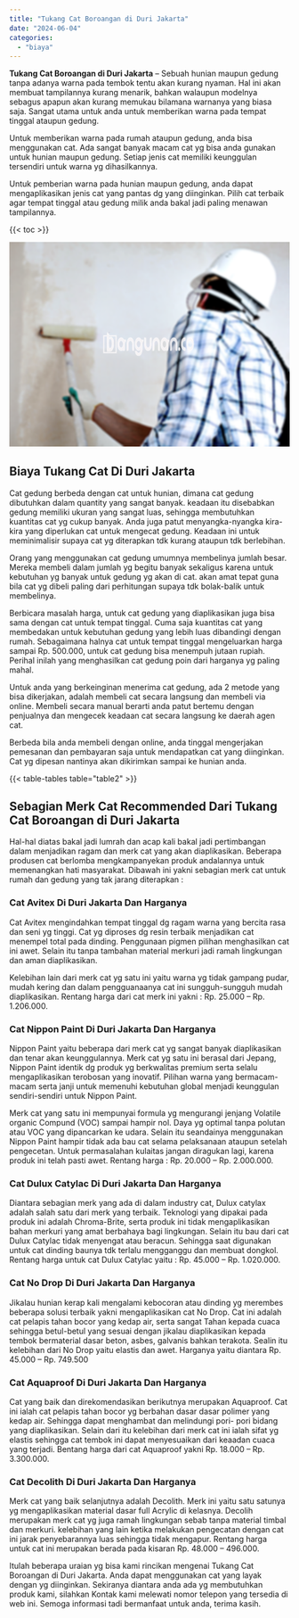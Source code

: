 ```yaml
---
title: "Tukang Cat Boroangan di Duri Jakarta"
date: "2024-06-04"
categories: 
  - "biaya"
---
```


**Tukang Cat Boroangan di Duri Jakarta** – Sebuah hunian maupun gedung tanpa adanya warna pada tembok tentu akan kurang nyaman. Hal ini akan membuat tampilannya kurang menarik, bahkan walaupun modelnya sebagus apapun akan kurang memukau bilamana warnanya yang biasa saja. Sangat utama untuk anda untuk memberikan warna pada tempat tinggal ataupun gedung.

Untuk memberikan warna pada rumah ataupun gedung, anda bisa menggunakan cat. Ada sangat banyak macam cat yg bisa anda gunakan untuk hunian maupun gedung. Setiap jenis cat memiliki keunggulan tersendiri untuk warna yg dihasilkannya.

Untuk pemberian warna pada hunian maupun gedung, anda dapat mengaplikasikan jenis cat yang pantas dg yang diinginkan. Pilih cat terbaik agar tempat tinggal atau gedung milik anda bakal jadi paling menawan tampilannya.

{{< toc >}}

![Tukang Cat Boroangan di Duri Jakarta](/images/jasa-cat-murah34.png)

## Biaya Tukang Cat Di Duri Jakarta

Cat gedung berbeda dengan cat untuk hunian, dimana cat gedung dibutuhkan dalam quantity yang sangat banyak. keadaan itu disebabkan gedung memiliki ukuran yang sangat luas, sehingga membutuhkan kuantitas cat yg cukup banyak. Anda juga patut menyangka-nyangka kira-kira yang diperlukan cat untuk mengecat gedung. Keadaan ini untuk meminimalisir supaya cat yg diterapkan tdk kurang ataupun tdk berlebihan.

Orang yang menggunakan cat gedung umumnya membelinya jumlah besar. Mereka membeli dalam jumlah yg begitu banyak sekaligus karena untuk kebutuhan yg banyak untuk gedung yg akan di cat. akan amat tepat guna bila cat yg dibeli paling dari perhitungan supaya tdk bolak-balik untuk membelinya.

Berbicara masalah harga, untuk cat gedung yang diaplikasikan juga bisa sama dengan cat untuk tempat tinggal. Cuma saja kuantitas cat yang membedakan untuk kebutuhan gedung yang lebih luas dibandingi dengan rumah. Sebagaimana halnya cat untuk tempat tinggal mengeluarkan harga sampai Rp. 500.000, untuk cat gedung bisa menempuh jutaan rupiah. Perihal inilah yang menghasilkan cat gedung poin dari harganya yg paling mahal.

Untuk anda yang berkeinginan menerima cat gedung, ada 2 metode yang bisa dikerjakan, adalah membeli cat secara langsung dan membeli via online. Membeli secara manual berarti anda patut bertemu dengan penjualnya dan mengecek keadaan cat secara langsung ke daerah agen cat.

Berbeda bila anda membeli dengan online, anda tinggal mengerjakan pemesanan dan pembayaran saja untuk mendapatkan cat yang diinginkan. Cat yg dipesan nantinya akan dikirimkan sampai ke hunian anda.

{{< table-tables table="table2" >}}

## Sebagian Merk Cat Recommended Dari Tukang Cat Boroangan di Duri Jakarta

Hal-hal diatas bakal jadi lumrah dan acap kali bakal jadi pertimbangan dalam menjadikan ragam dan merk cat yang akan diaplikasikan. Beberapa produsen cat berlomba mengkampanyekan produk andalannya untuk memenangkan hati masyarakat. Dibawah ini yakni sebagian merk cat untuk rumah dan gedung yang tak jarang diterapkan :

### Cat Avitex Di Duri Jakarta Dan Harganya

Cat Avitex mengindahkan tempat tinggal dg ragam warna yang bercita rasa dan seni yg tinggi. Cat yg diproses dg resin terbaik menjadikan cat menempel total pada dinding. Penggunaan pigmen pilihan menghasilkan cat ini awet. Selain itu tanpa tambahan material merkuri jadi ramah lingkungan dan aman diaplikasikan.

Kelebihan lain dari merk cat yg satu ini yaitu warna yg tidak gampang pudar, mudah kering dan dalam pengguanaanya cat ini sungguh-sungguh mudah diaplikasikan. Rentang harga dari cat merk ini yakni : Rp. 25.000 – Rp. 1.206.000.

### Cat Nippon Paint Di Duri Jakarta Dan Harganya

Nippon Paint yaitu beberapa dari merk cat yg sangat banyak diaplikasikan dan tenar akan keunggulannya. Merk cat yg satu ini berasal dari Jepang, Nippon Paint identik dg produk yg berkwalitas premium serta selalu mengaplikasikan terobosan yang inovatif. Pilihan warna yang bermacam-macam serta janji untuk memenuhi kebutuhan global menjadi keunggulan sendiri-sendiri untuk Nippon Paint.

Merk cat yang satu ini mempunyai formula yg mengurangi jenjang Volatile organic Compund (VOC) sampai hampir nol. Daya yg optimal tanpa polutan atau VOC yang dipancarkan ke udara. Selain itu seandainya menggunakan Nippon Paint hampir tidak ada bau cat selama pelaksanaan ataupun setelah pengecetan. Untuk permasalahan kulaitas jangan diragukan lagi, karena produk ini telah pasti awet. Rentang harga : Rp. 20.000 – Rp. 2.000.000.

### Cat Dulux Catylac Di Duri Jakarta Dan Harganya

Diantara sebagian merk yang ada di dalam industry cat, Dulux catylax adalah salah satu dari merk yang terbaik. Teknologi yang dipakai pada produk ini adalah Chroma-Brite, serta produk ini tidak mengaplikasikan bahan merkuri yang amat berbahaya bagi lingkungan. Selain itu bau dari cat Dulux Catylac tidak menyengat atau beracun. Sehingga saat digunakan untuk cat dinding baunya tdk terlalu mengganggu dan membuat dongkol. Rentang harga untuk cat Dulux Catylac yaitu : Rp. 45.000 – Rp. 1.020.000.

### Cat No Drop Di Duri Jakarta Dan Harganya

Jikalau hunian kerap kali mengalami kebocoran atau dinding yg merembes beberapa solusi terbaik yakni mengaplikasikan cat No Drop. Cat ini adalah cat pelapis tahan bocor yang kedap air, serta sangat Tahan kepada cuaca sehingga betul-betul yang sesuai dengan jikalau diaplikasikan kepada tembok bermaterial dasar beton, asbes, galvanis bahkan terakota. Sealin itu kelebihan dari No Drop yaitu elastis dan awet. Harganya yaitu diantara Rp. 45.000 – Rp. 749.500

### Cat Aquaproof Di Duri Jakarta Dan Harganya

Cat yang baik dan direkomendasikan berikutnya merupakan Aquaproof. Cat ini ialah cat pelapis tahan bocor yg berbahan dasar dasar polimer yang kedap air. Sehingga dapat menghambat dan melindungi pori- pori bidang yang diaplikasikan. Selain dari itu kelebihan dari merk cat ini ialah sifat yg elastis sehingga cat tembok ini dapat menyesuaikan dari keaadan cuaca yang terjadi. Bentang harga dari cat Aquaproof yakni Rp. 18.000 – Rp. 3.300.000.

### Cat Decolith Di Duri Jakarta Dan Harganya

Merk cat yang baik selanjutnya adalah Decolith. Merk ini yaitu satu satunya yg mengaplikasikan material dasar full Acrylic di kelasnya. Decolih merupakan merk cat yg juga ramah lingkungan sebab tanpa material timbal dan merkuri. kelebihan yang lain ketika melakukan pengecatan dengan cat ini jarak penyebarannya luas sehingga tidak mengapur. Rentang harga untuk cat ini merupakan berada pada kisaran Rp. 48.000 – 496.000.

Itulah beberapa uraian yg bisa kami rincikan mengenai Tukang Cat Boroangan di Duri Jakarta. Anda dapat menggunakan cat yang layak dengan yg diinginkan. Sekiranya diantara anda ada yg membutuhkan produk kami, silahkan Kontak kami melewati nomor telepon yang tersedia di web ini. Semoga informasi tadi bermanfaat untuk anda, terima kasih.

